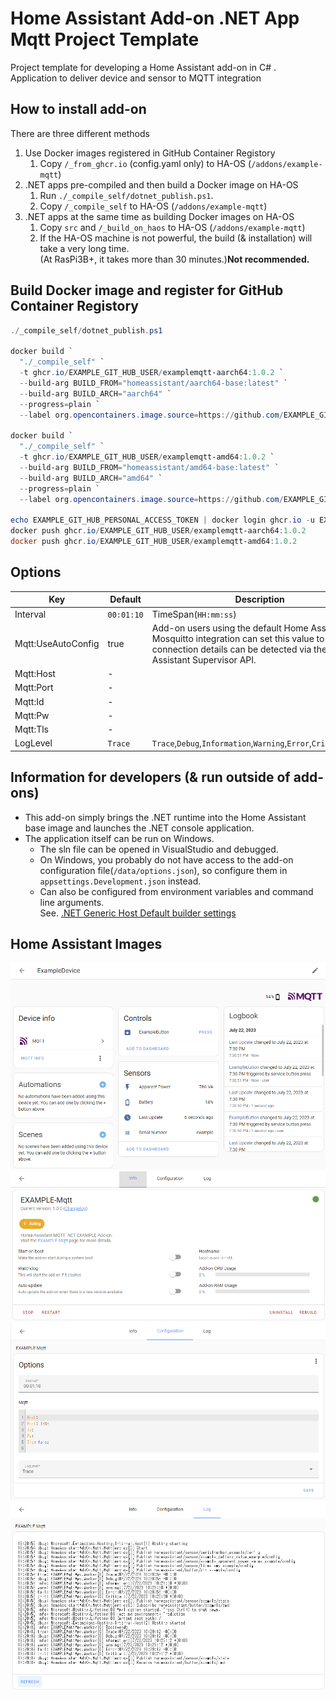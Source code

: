 # Home Assistant Add-on .NET App Mqtt Project Template

Project template for developing a Home Assistant add-on in C# .<br>
Application to deliver device and sensor to MQTT integration

## How to install add-on

There are three different methods

1. Use Docker images registered in GitHub Container Registory
    1. Copy `/_from_ghcr.io` (config.yaml only) to HA-OS (`/addons/example-mqtt`)
1. .NET apps pre-compiled and then build a Docker image on HA-OS
    1. Run `./_compile_self/dotnet_publish.ps1`.
    1. Copy `/_compile_self` to HA-OS (`/addons/example-mqtt`)
1. .NET apps at the same time as building Docker images on HA-OS
    1. Copy `src` and `/_build_on_haos` to HA-OS (`/addons/example-mqtt`)
    1. If the HA-OS machine is not powerful, the build (& installation) will take a very long time.<br>(At RasPi3B+, it takes more than 30 minutes.)**Not recommended.**

## Build Docker image and register for GitHub Container Registory

```powershell
./_compile_self/dotnet_publish.ps1

docker build `
  "./_compile_self" `
  -t ghcr.io/EXAMPLE_GIT_HUB_USER/examplemqtt-aarch64:1.0.2 `
  --build-arg BUILD_FROM="homeassistant/aarch64-base:latest" `
  --build-arg BUILD_ARCH="aarch64" `
  --progress=plain `
  --label org.opencontainers.image.source=https://github.com/EXAMPLE_GIT_HUB_USER/examplemqtt-mqtt

docker build `
  "./_compile_self" `
  -t ghcr.io/EXAMPLE_GIT_HUB_USER/examplemqtt-amd64:1.0.2 `
  --build-arg BUILD_FROM="homeassistant/amd64-base:latest" `
  --build-arg BUILD_ARCH="amd64" `
  --progress=plain `
  --label org.opencontainers.image.source=https://github.com/EXAMPLE_GIT_HUB_USER/examplemqtt-mqtt

echo EXAMPLE_GIT_HUB_PERSONAL_ACCESS_TOKEN | docker login ghcr.io -u EXAMPLE_GIT_HUB_USER --password-stdin
docker push ghcr.io/EXAMPLE_GIT_HUB_USER/examplemqtt-aarch64:1.0.2
docker push ghcr.io/EXAMPLE_GIT_HUB_USER/examplemqtt-amd64:1.0.2
```

## Options

|Key|Default|Description|
|--|--|--|
|Interval|`00:01:10`|TimeSpan(`HH:mm:ss`)|
|Mqtt:UseAutoConfig|true|Add-on users using the default Home Assistant Mosquitto integration can set this value to True, as connection details can be detected via the Home Assistant Supervisor API.|
|Mqtt:Host|-||
|Mqtt:Port|-||
|Mqtt:Id|-||
|Mqtt:Pw|-||
|Mqtt:Tls|-||
|LogLevel|`Trace`|`Trace`,`Debug`,`Information`,`Warning`,`Error`,`Critical`,`None`|

## Information for developers (& run outside of add-ons)

* This add-on simply brings the .NET runtime into the Home Assistant base image and launches the .NET console application.
* The application itself can be run on Windows.
    * The sln file can be opened in VisualStudio and debugged.
    * On Windows, you probably do not have access to the add-on configuration file(`/data/options.json`), so configure them in `appsettings.Development.json` instead.
    * Can also be configured from environment variables and command line arguments.<br>See. [.NET Generic Host Default builder settings](https://learn.microsoft.com/en-us/dotnet/core/extensions/generic-host#default-builder-settings)

## Home Assistant Images
![mqtt_integration](_images/mqtt_integration.png)
![mqtt_addon](_images/addon-1.png)
![mqtt_addon](_images/addon-2.png)
![mqtt_addon](_images/addon-3.png)